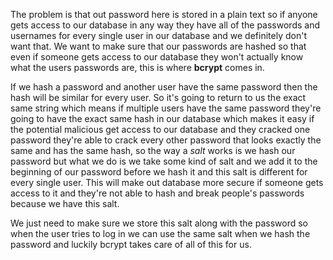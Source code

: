 The problem is that out password here is stored in a plain text so if anyone gets access to our database in any way they have all of the passwords and usernames for every single user in our database and we definitely don't want that. We want to make sure that our passwords are hashed so that even if someone gets access to our database they won't actually know what the users passwords are, this is where **bcrypt** comes in.

If we hash a password and another user have the same password then the hash will be similar for every user. So it's going to return to us the exact same string which means if multiple users have the same password they're going to have the exact same hash in our database which makes it easy if the potential malicious get access to our database and they cracked one password they're able to crack every other password that looks exactly the same and has the same hash, so the way a _salt_ works is we hash our
password but what we do is we take some kind of salt and we add it to the beginning of our password before we hash it and this salt is different for every single user. This will make out database more secure if someone gets access to it and they're not able to hash and break people's passwords because we have this salt.

We just need to make sure we store this salt along with the password so when the user tries to log in we can use the same salt
when we hash the password and luckily bcrypt takes care of all of this for us.
